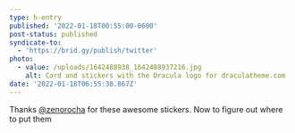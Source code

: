 ```yaml
---
type: h-entry
published: '2022-01-18T00:55:00-0600'
post-status: published
syndicate-to:
  - 'https://brid.gy/publish/twitter'
photo:
  - value: /uploads/1642488938_1642488937216.jpg
    alt: Card and stickers with the Dracula logo for draculatheme.com
date: '2022-01-18T06:55:38.867Z'
---
```


Thanks [@zenorocha](https://twitter.com/zenorocha) for these awesome stickers. Now to figure out where to put them
